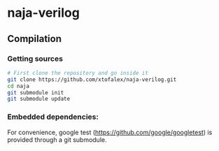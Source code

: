 # naja-verilog

## Compilation
### Getting sources
```bash
# First clone the repository and go inside it
git clone https://github.com/xtofalex/naja-verilog.git
cd naja
git submodule init
git submodule update
```
### Embedded dependencies:

For convenience, google test (https://github.com/google/googletest) is provided through a git submodule.